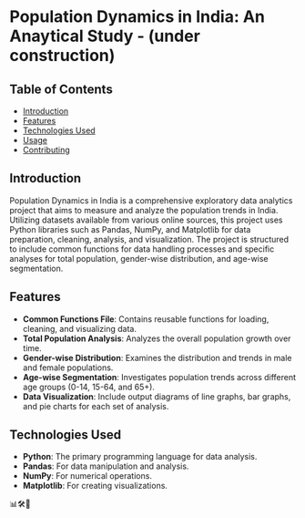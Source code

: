 # Population Dynamics in India: An Anaytical Study - (under construction)

## Table of Contents
- [Introduction](#introduction)
- [Features](#features)
- [Technologies Used](#technologies-used)
- [Usage](#usage)
- [Contributing](#contributing)

## Introduction
Population Dynamics in India is a comprehensive exploratory data analytics project that aims to measure and analyze the population trends in India. Utilizing datasets available from various online sources, this project uses Python libraries such as Pandas, NumPy, and Matplotlib for data preparation, cleaning, analysis, and visualization. The project is structured to include common functions for data handling processes and specific analyses for total population, gender-wise distribution, and age-wise segmentation.

## Features
- **Common Functions File**: Contains reusable functions for loading, cleaning, and visualizing data.
- **Total Population Analysis**: Analyzes the overall population growth over time.
- **Gender-wise Distribution**: Examines the distribution and trends in male and female populations.
- **Age-wise Segmentation**: Investigates population trends across different age groups (0-14, 15-64, and 65+).
- **Data Visualization**: Include output diagrams of line graphs, bar graphs, and pie charts for each set of analysis.

## Technologies Used
- **Python**: The primary programming language for data analysis.
- **Pandas**: For data manipulation and analysis.
- **NumPy**: For numerical operations.
- **Matplotlib**: For creating visualizations.


 📊🛠️🐍  
